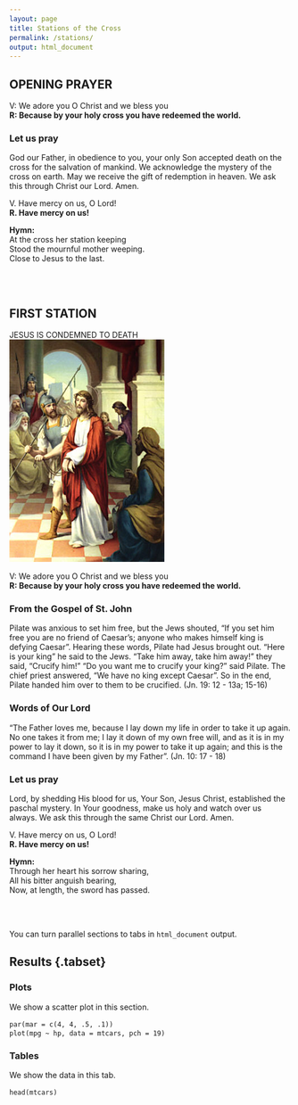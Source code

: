 ```yaml
---
layout: page
title: Stations of the Cross
permalink: /stations/
output: html_document
---
```


## OPENING PRAYER ##

V: 	We adore you O Christ and we bless you  
**R:	Because by your holy cross you have redeemed the world.**

### Let us pray ###

God our Father, in obedience to you, your only Son accepted death on the cross for the salvation of mankind. We acknowledge the mystery of the cross on earth. May we receive the gift of redemption in heaven. We ask this through Christ our Lord. Amen.

V. 	Have mercy on us, O Lord!  
**R. 	Have mercy on us!**

**Hymn:**  
At the cross her station keeping  
Stood the mournful mother weeping.  
Close to Jesus to the last.

<br> <br>

## FIRST STATION ##
JESUS IS CONDEMNED TO DEATH  
![alt text](assets/images/station01.jpg)  

V: 	We adore you O Christ and we bless you  
**R:	Because by your holy cross you have redeemed the world.**  



### From the Gospel of St. John ###
Pilate was anxious to set him free, but the Jews shouted, “If you set him free you are no friend of Caesar’s; anyone who makes himself king is defying Caesar”. Hearing these words, Pilate had Jesus brought out. “Here is your king” he said to the Jews. “Take him away, take him away!” they said, “Crucify him!” “Do you want me to crucify your king?” said Pilate. The chief priest answered, “We have no king except Caesar”. So in the end, Pilate handed him over to them to be crucified. (Jn. 19: 12 - 13a; 15-16)

### Words of Our Lord ###
“The Father loves me, because I lay down my life in order to take it up again. No one takes it from me; I lay it down of my own free will, and as it is in my power to lay it down, so it is in my power to take it up again; and this is the command I have been given by my Father”. (Jn. 10: 17 - 18)

### Let us pray ###
Lord, by shedding His blood for us, Your Son, Jesus Christ, established the paschal mystery. In Your goodness, make us holy and watch over us always. We ask this through the same Christ our Lord. Amen.  

V. 	Have mercy on us, O Lord!  
**R. 	Have mercy on us!**

**Hymn:**  
Through her heart his sorrow sharing,  
All his bitter anguish bearing,  
Now, at length, the sword has passed.

<br> <br>


You can turn parallel sections to tabs in `html_document` output.

## Results {.tabset}

### Plots

We show a scatter plot in this section.

```{r, fig.dim=c(5, 3)}
par(mar = c(4, 4, .5, .1))
plot(mpg ~ hp, data = mtcars, pch = 19)
```

### Tables

We show the data in this tab.

```{r}
head(mtcars)
```
